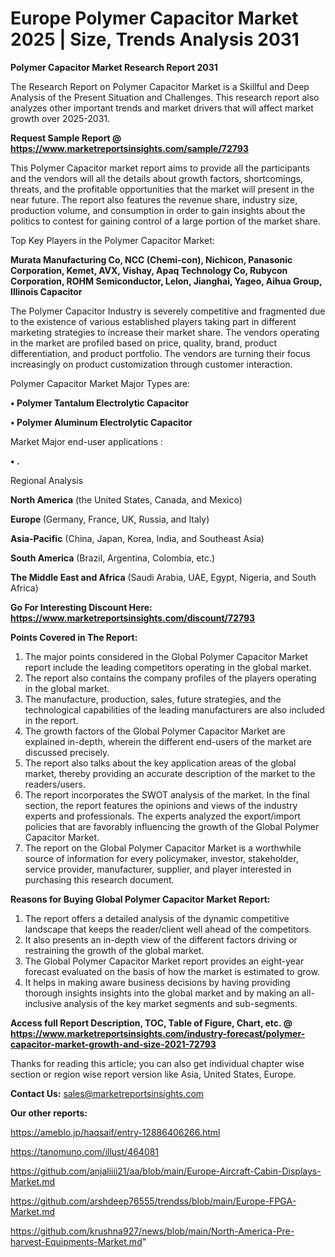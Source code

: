# Europe Polymer Capacitor Market 2025 | Size, Trends Analysis 2031

<strong>Polymer Capacitor Market Research Report 2031</strong>

The Research Report on Polymer Capacitor Market is a Skillful and Deep Analysis of the Present Situation and Challenges. This research report also analyzes other important trends and market drivers that will affect market growth over 2025-2031.

<strong>Request Sample Report @ <a href=https://www.marketreportsinsights.com/sample/72793>https://www.marketreportsinsights.com/sample/72793</a></strong>

This Polymer Capacitor market report aims to provide all the participants and the vendors will all the details about growth factors, shortcomings, threats, and the profitable opportunities that the market will present in the near future. The report also features the revenue share, industry size, production volume, and consumption in order to gain insights about the politics to contest for gaining control of a large portion of the market share.

Top Key Players in the Polymer Capacitor Market:

<strong>Murata Manufacturing Co, NCC (Chemi-con), Nichicon, Panasonic Corporation, Kemet, AVX, Vishay, Apaq Technology Co, Rubycon Corporation, ROHM Semiconductor, Lelon, Jianghai, Yageo, Aihua Group, Illinois Capacitor</strong>

The Polymer Capacitor Industry is severely competitive and fragmented due to the existence of various established players taking part in different marketing strategies to increase their market share. The vendors operating in the market are profiled based on price, quality, brand, product differentiation, and product portfolio. The vendors are turning their focus increasingly on product customization through customer interaction.

Polymer Capacitor Market Major Types are:

<strong>• Polymer Tantalum Electrolytic Capacitor

• Polymer Aluminum Electrolytic Capacitor</strong>

Market Major end-user applications :

<strong>• .</strong>

Regional Analysis

</u><strong><b>North America</b></strong> (the United States, Canada, and Mexico)

<strong><b>Europe </b></strong>(Germany, France, UK, Russia, and Italy)

<strong><b>Asia-Pacific</b></strong> (China, Japan, Korea, India, and Southeast Asia)

<strong><b>South America</b></strong> (Brazil, Argentina, Colombia, etc.)

<strong><b>The Middle East and Africa</b></strong> (Saudi Arabia, UAE, Egypt, Nigeria, and South Africa)

<strong>Go For Interesting Discount Here: <a href=https://www.marketreportsinsights.com/discount/72793>https://www.marketreportsinsights.com/discount/72793</a></strong>

<strong>Points Covered in The Report:</strong>
<ol>
  <li>The major points considered in the Global Polymer Capacitor Market report include the leading competitors operating in the global market.</li>
  <li>The report also contains the company profiles of the players operating in the global market.</li>
  <li>The manufacture, production, sales, future strategies, and the technological capabilities of the leading manufacturers are also included in the report.</li>
  <li>The growth factors of the Global Polymer Capacitor Market are explained in-depth, wherein the different end-users of the market are discussed precisely.</li>
  <li>The report also talks about the key application areas of the global market, thereby providing an accurate description of the market to the readers/users.</li>
  <li>The report incorporates the SWOT analysis of the market. In the final section, the report features the opinions and views of the industry experts and professionals. The experts analyzed the export/import policies that are favorably influencing the growth of the Global Polymer Capacitor Market.</li>
  <li>The report on the Global Polymer Capacitor Market is a worthwhile source of information for every policymaker, investor, stakeholder, service provider, manufacturer, supplier, and player interested in purchasing this research document.</li>
</ol>
<strong>Reasons for Buying Global Polymer Capacitor Market Report:</strong>

<ol>
  <li>The report offers a detailed analysis of the dynamic competitive landscape that keeps the reader/client well ahead of the competitors.</li>
  <li>It also presents an in-depth view of the different factors driving or restraining the growth of the global market.</li>
  <li>The Global Polymer Capacitor Market report provides an eight-year forecast evaluated on the basis of how the market is estimated to grow.</li>
  <li>It helps in making aware business decisions by having providing thorough insights insights into the global market and by making an all-inclusive analysis of the key market segments and sub-segments.</li>
</ol>
<strong>Access full Report Description, TOC, Table of Figure, Chart, etc. @ <a href=https://www.marketreportsinsights.com/industry-forecast/polymer-capacitor-market-growth-and-size-2021-72793>https://www.marketreportsinsights.com/industry-forecast/polymer-capacitor-market-growth-and-size-2021-72793</a></strong>


Thanks for reading this article; you can also get individual chapter wise section or region wise report version like Asia, United States, Europe.

<strong>Contact Us:</strong>
sales@marketreportsinsights.com

<strong>Our other reports:</strong>

<a href=https://ameblo.jp/haqsaif/entry-12886406266.html>https://ameblo.jp/haqsaif/entry-12886406266.html</a>

<a href=https://tanomuno.com/illust/464081>https://tanomuno.com/illust/464081</a>

<a href=https://github.com/anjaliiii21/aa/blob/main/Europe-Aircraft-Cabin-Displays-Market.md>https://github.com/anjaliiii21/aa/blob/main/Europe-Aircraft-Cabin-Displays-Market.md</a>

<a href=https://github.com/arshdeep76555/trendss/blob/main/Europe-FPGA-Market.md>https://github.com/arshdeep76555/trendss/blob/main/Europe-FPGA-Market.md</a>

<a href=https://github.com/krushna927/news/blob/main/North-America-Pre-harvest-Equipments-Market.md>https://github.com/krushna927/news/blob/main/North-America-Pre-harvest-Equipments-Market.md</a>"
